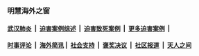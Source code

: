 
### 明慧海外之窗

####  [武汉肺炎](indexes/365.md?t=03140100) &nbsp;|&nbsp;  [迫害案例综述](indexes/328.md?t=03140100) &nbsp;|&nbsp; [迫害致死案例](indexes/277.md?t=03140100)  &nbsp;|&nbsp; [更多迫害案例](indexes/81.md?t=03140100)  &nbsp;|&nbsp; 
####  [时事评论](indexes/19.md?t=03140100) &nbsp;|&nbsp; [海外简讯](indexes/245.md?t=03140100)&nbsp;|&nbsp;  [社会支持](indexes/140.md?t=03140100) &nbsp;|&nbsp; [褒奖决议](indexes/282.md?t=03140100) &nbsp;|&nbsp; [社区报道](indexes/91.md?t=03140100)  &nbsp;|&nbsp; [天人之间](indexes/78.md?t=03140100) 

